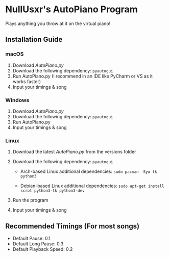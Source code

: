 # NullUsxr's AutoPiano Program
Plays anything you throw at it on the virtual piano!


## Installation Guide
### macOS
1. Download *AutoPiano.py*
2. Download the following dependency: `pyautogui`
3. Run AutoPiano.py (I recommend in an IDE like PyCharm or VS as it works faster)
4. Input your timings & song
  
### Windows
1. Download *AutoPiano.py*
2. Download the following dependency: `pyautogui`
3. Run AutoPiano.py
4. Input your timings & song



### Linux
1. Download the latest *AutoPiano.py* from the versions folder
2. Download the following dependency: `pyautogui`

      + Arch-based Linux additional dependencies: `sudo pacman -Syu tk python3`
  
      + Debian-based Linux additional dependencies: `sudo apt-get install scrot python3-tk python3-dev`
  
3. Run the program
4. Input your timings & song

## Recommended Timings (For most songs)

   - Default Pause: 0.1
   - Default Long Pause: 0.3
   - Default Playback Speed: 0.2


